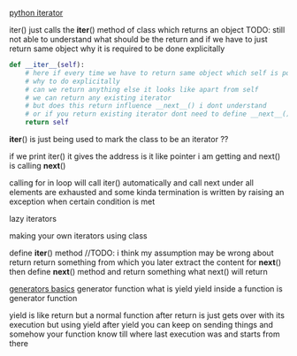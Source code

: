 [python iterator](https://treyhunner.com/2018/06/how-to-make-an-iterator-in-python/)

iter() just calls the __iter__() method of class which returns an object
TODO: still not able to understand what should be the return and if we have to
just return same object why it is required to be done explicitally

```python
def __iter__(self):
    # here if every time we have to return same object which self is pointing
    # why to do explicitally
    # can we return anything else it looks like apart from self
    # we can return any existing iterator
    # but does this return influence __next__() i dont understand
    # or if you return existing iterator dont need to define __next__() at all
    return self
```
__iter__() is just being used to mark the class to be an iterator ??

if we print iter() it gives the address is it like pointer i am getting
and next() is calling __next__()

calling for in loop will call iter() automatically
and call next under all elements are exhausted
and some kinda termination is written by raising an exception
when certain condition is met

lazy iterators

making your own iterators using class

define __iter__() method
//TODO: i think my assumption may be wrong about return
return something from which you later extract the content for __next__()
then define __next__() method
and return something what next() will return

[generators basics](https://jeffknupp.com/blog/2013/04/07/improve-your-python-yield-and-generators-explained/)
generator function
what is yield
yield inside a function is generator function

yield is like return but a normal function after return is just
gets over with its execution but using yield after yield you can 
keep on sending things and somehow your function know till where
last execution was and starts from there